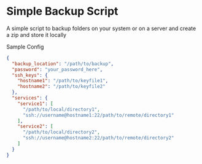 # Simple Backup Script

A simple script to backup folders on your system or on a server and create a zip and store it locally

Sample Config
```json
{
  "backup_location": "/path/to/backup",
  "password": "your_password_here",
  "ssh_keys": {
    "hostname1": "/path/to/keyfile1",
    "hostname2": "/path/to/keyfile2"
  },
  "services": {
    "service1": [
      "/path/to/local/directory1",
      "ssh://username@hostname1:22/path/to/remote/directory1"
    ],
    "service2": [
      "/path/to/local/directory2",
      "ssh://username@hostname2:22/path/to/remote/directory2"
    ]
  }
}
```